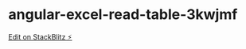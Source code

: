 # angular-excel-read-table-3kwjmf

[Edit on StackBlitz ⚡️](https://stackblitz.com/edit/angular-excel-read-table-3kwjmf)